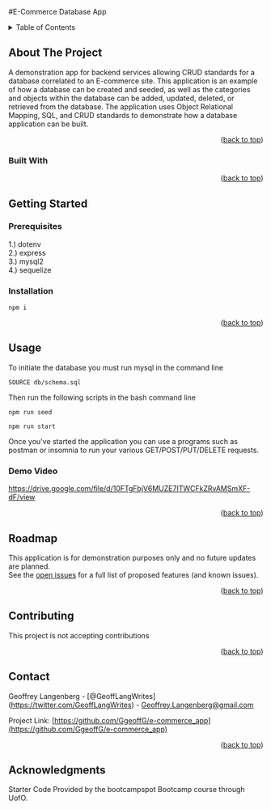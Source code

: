 #E-Commerce Database App

  <!-- TABLE OF CONTENTS -->
  <details>
    <summary>Table of Contents</summary>
    <ol>
      <li>
        <a href="#about-the-project">About The Project</a>
        <ul>
          
          <li><a href="#built-with">Built With</a></li>
        </ul>
      </li>
      <li>
        <a href="#getting-started">Getting Started</a>
        <ul>
          <li><a href="#prerequisites">Prerequisites</a></li>
          <li><a href="#installation">Installation</a></li>
        </ul>
      </li>
      <li><a href="#usage">Usage</a></li>
      <li><a href="#roadmap">Roadmap</a></li>
      <li><a href="#contributing">Contributing</a></li>
      <li><a href="#license">License</a></li>
      <li><a href="#contact">Contact</a></li>
      <li><a href="#acknowledgments">Acknowledgments</a></li>
    </ol>
  </details>
  
  
  
  <!-- ABOUT THE PROJECT -->
  ## About The Project
  
  A demonstration app for backend services allowing CRUD standards for a database correlated to an E-commerce site. This application is an example of how a database can be created and seeded, as well as the categories and objects within the database can be added, updated, deleted, or retrieved from the database. The application uses Object Relational Mapping, SQL, and CRUD standards to demonstrate how a database application can be built.
  <p align="right">(<a href="#readme-top">back to top</a>)</p>
  
  
  
  ### Built With
  
  <p align="right">(<a href="#readme-top">back to top</a>)</p>
  
  
  
  <!-- GETTING STARTED -->
  
   ## Getting Started
  
  
  ### Prerequisites <br>
  1.) dotenv <br>
2.) express <br>
3.) mysql2 <br>
4.) sequelize <br>
 ### Installation <br> 
  ~~~
npm i
~~~ 
 
  
  <p align="right">(<a href="#readme-top">back to top</a>)</p>
  
  
  
  <!-- USAGE EXAMPLES -->
  ## Usage <br>
  To initiate the database you must run mysql in the command line
~~~
SOURCE db/schema.sql
~~~
Then run the following scripts in the bash command line
~~~
npm run seed
~~~
~~~
npm run start
~~~

Once you've started the application you can use a programs such as postman or insomnia to run your various GET/POST/PUT/DELETE requests.

### Demo Video

https://drive.google.com/file/d/10FTgFbjV6MUZE7ITWCFkZRvAMSmXF-dF/view

  <p align="right">(<a href="#readme-top">back to top</a>)</p>
  
  
  
  <!-- ROADMAP -->
  ## Roadmap
  This application is for demonstration purposes only and no future updates are planned. <br> 
  See the [open issues](https://github.com/GgeoffG/e-commerce_app/issues) for a full list of proposed features (and known issues).
  
  <p align="right">(<a href="#readme-top">back to top</a>)</p>
  
  
  
  <!-- CONTRIBUTING -->
  ## Contributing
  This project is not accepting contributions
  <p align="right">(<a href="#readme-top">back to top</a>)</p>
  
  
  
  <!-- LICENSE -->
  
  
  
  <!-- CONTACT -->
  ## Contact
  
  Geoffrey Langenberg - [@GeoffLangWrites] (https://twitter.com/GeoffLangWrites) - Geoffrey.Langenberg@gmail.com
  
  Project Link: [https://github.com/GgeoffG/e-commerce_app](https://github.com/GgeoffG/e-commerce_app)
  
  <p align="right">(<a href="#readme-top">back to top</a>)</p>
  
  
  <!-- ACKNOWLEDGMENTS -->
  ## Acknowledgments
 Starter Code Provided by the bootcampspot Bootcamp course through UofO.
